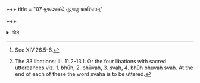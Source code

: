 +++
title = "07 युगपदपच्छेदे तूद्गातुः प्रायश्चित्तम्"

+++

<details><summary>थिते</summary>

7. If (the Udgatr̥ and Pratihartr̥ are) separated simultaneously, the expiation of Udgātr̥[^1] (should take place). in connection with the Pratihartr̥ the general expiation (should take place)[^2].   

[^1]: See XIV.26.5-6.  

[^2]: The 33 libations: III. 11.2-13.1. Or the four libations with sacred uttereances viz. 1. bhūh, 2. bhūvaḥ, 3. svaḥ, 4. bhūh bhuvaḥ svaḥ. At the end of each of these the word svāhā is to be uttered.  

</details>
